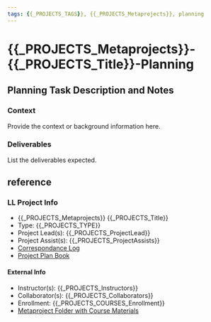 ```yaml
---
tags: {{_PROJECTS_TAGS}}, {{_PROJECTS_Metaprojects}}, planning
---
```


# {{_PROJECTS_Metaprojects}}-{{_PROJECTS_Title}}-Planning

## Planning Task Description and Notes

### Context
Provide the context or background information here.

### Deliverables
List the deliverables expected.


## reference
### LL Project Info
* {{_PROJECTS_Metaprojects}} {{_PROJECTS_Title}}
* Type: {{_PROJECTS_TYPE}}
* Project Lead(s): {{_PROJECTS_ProjectLead}}
* Project Assist(s): {{_PROJECTS_ProjectAssists}}
* [Correspondance Log]({{_PROJECTS_METAPROJECTS_CorrespondanceLog}})
* [Project Plan Book]({{ProjectPlanBookUrl}})

#### External Info
* Instructor(s): {{_PROJECTS_Instructors}}
* Collaborator(s): {{_PROJECTS_Collaborators}}
* Enrollment: {{_PROJECTS_COURSES_Enrollment}}
* [Metaproject Folder with Course Materials]({{_PROJECTS_AssociatedMetaprojectFolder}})